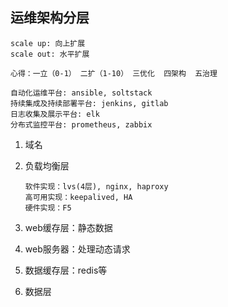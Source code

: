 ## 运维架构分层
```
scale up: 向上扩展
scale out: 水平扩展

心得：一立（0-1） 二扩（1-10） 三优化  四架构  五治理

自动化运维平台: ansible, soltstack
持续集成及持续部署平台: jenkins, gitlab
日志收集及展示平台: elk
分布式监控平台: prometheus, zabbix
```


1. 域名

1. 负载均衡层
    ```
    软件实现：lvs(4层), nginx, haproxy
    高可用实现：keepalived, HA
    硬件实现：F5
    ```
1. web缓存层：静态数据

1. web服务器：处理动态请求

1. 数据缓存层：redis等

1. 数据层